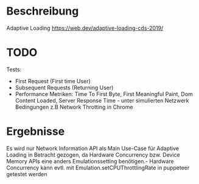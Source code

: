 # Beschreibung
Adaptive Loading
https://web.dev/adaptive-loading-cds-2019/

# TODO
Tests: 
- First Request (First time User)
- Subsequent Requests (Returning User)
- Performance Metriken: Time To First Byte, First Meaningful Paint, Dom Content Loaded, Server Response Time - unter simulierten Netzwerk Bedingungen z.B Network Throtting in Chrome

# Ergebnisse

Es wird nur Network Information API als Main Use-Case für Adaptive Loading in Betracht gezogen, da Hardware Concurrency bzw. Device Memory APIs eine anders Emulationssetting benötigen.- Hardware Concurrency kann evtl. mit Emulation.setCPUThrottlingRate in puppeteer getestet werden

